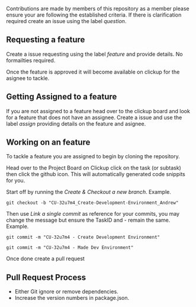 Contributions are made by members of this repository as a member please ensure your are following the established criteria. If there is clarification required create an issue using the label *question*.

## Requesting a feature 

Create a issue requesting using the label *feature* and provide details. No formailties required.

Once the feature is approved it will become available on clickup for the asignee to tackle.

## Getting Assigned to a feature 

If you are not assigned to a feature head over to the clickup board and look for a feature that does not have an assignee. Create a issue and use the label *assign* providing details on the feature and asignee.

## Working on an feature

To tackle a feature you are assigned to begin by cloning the repository.

Head over to the Project Board on Clickup click on the task (or subtask) then click the github icon. This will automatically generated code snippits for you.

Start off by running the *Create & Checkout a new branch*. Example.

`git checkout -b "CU-32u7m4_Create-Development-Environment_Andrew"`

Then use *Link a single commit* as reference for your commits, you may change the message but ensure the TaskID and - remain the same. Example. 

`git commit -m "CU-32u7m4 - Create Development Environment"` 

`git commit -m "CU-32u7m4 - Made Dev Environment"`

Once done create a pull request 

## Pull Request Process
- Either Git ignore or remove dependencies. 
- Increase the version numbers in package.json.